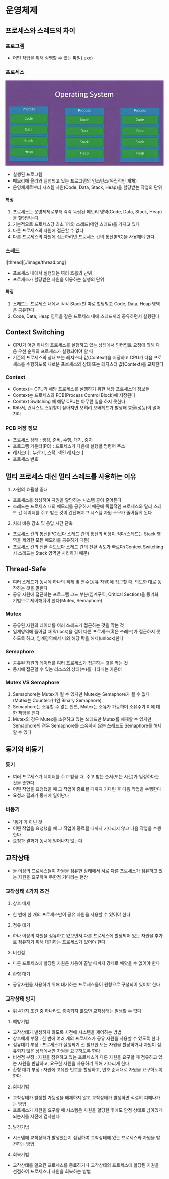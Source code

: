 # 운영체제

## 프로세스와 스레드의 차이

### 프로그램
 - 어떤 작업을 위해 실행할 수 있는 파일(.exe)

### 프로세스
![process](./image/process.png)
 - 실행된 프로그램
 - 메모리에 올라와 실행되고 있는 프로그램의 인스턴스(독립적인 개체)
 - 운영체제로부터 시스템 자원(Code, Data, Stack, Heap)을 할당받는 작업의 단위

#### 특징
 1. 프로세스는 운영체제로부터 각각 독립된 메모리 영역(Code, Data, Stack, Heap)을 할당받는다
 2. 기본적으로 프로세스당 최소 1개의 스레드(메인 스레드)를 가지고 있다
 3. 다른 프로세스의 자원에 접근할 수 없다
 4. 다른 프로세스의 자원에 접근하려면 프로세스 간의 통신(IPC)을 사용해야 한다

### 스레드
![thread][./image/thread.png]
 - 프로세스 내에서 실행되는 여러 흐름의 단위
 - 프로세스가 할당받은 자원을 이용하는 실행의 단위

#### 특징
 1. 스레드는 프로세스 내에서 각각 Stack만 따로 할당받고 Code, Data, Heap 영역은 공유한다
 2. Code, Data, Heap 영역을 같은 프로세스 내에 스레드끼리 공유하면서 실행된다

## Context Switching
 - CPU가 어떤 하나의 프로세스를 실행하고 있는 상태에서 인터럽트 요청에 의해 다음 우선 순위의 프로세스가 실행되어야 할 때
 - 기존의 프로세스의 상태 또는 레지스터 값(Context)을 저장하고 CPU가 다음 프로세스를 수행하도록 새로운 프로세스의 상태 또는 레지스터 값(Context)를 교체한다

### Context
 - Context는 CPU가 해당 프로세스를 실행하기 위한 해당 프로세스의 정보들
 - Context는 프로세스의 PCB(Process Control Block)에 저장된다
 - Context Switching 때 해당 CPU는 아무런 일을 하지 못한다
 - 따라서, 컨텍스트 스위칭이 잦아지면 오히려 오버헤드가 발생해 효율(성능)이 떨어진다

### PCB 저장 정보
 - 프로세스 상태 : 생성, 준비, 수행, 대기, 중지
 - 프로그램 카운터(PC) : 프로세스가 다음에 실행할 명령어 주소
 - 레지스터 : 누산기, 스택, 색인 레지스터
 - 프로세스 번호

## 멀티 프로세스 대신 멀티 스레드를 사용하는 이유
 1. 자원의 효율성 증대
  - 프로세스를 생성하여 자원을 할당하는 시스템 콜이 줄어든다
  - 스레드는 프로세스 내의 메모리를 공유하기 때문에 독립적인 프로세스와 달리 스레드 간 데이터를 주고 받는 것이 간단해지고 시스템 자원 소모가 줄어들게 된다

 2. 처리 비용 감소 및 응답 시간 단축
  - 프로세스 간의 통신(IPC)보다 스레드 간의 통신의 비용이 적다(스레드는 Stack 영역을 제외한 모든 메모리를 공유하기 때문)
  - 프로세스 간의 전환 속도보다 스레드 간의 전환 속도가 빠르다(Context Switching시 스레드는 Stack 영역만 처리하기 때문)

## Thread-Safe
 - 여러 스레드가 동시에 하나의 객체 및 변수(공유 자원)에 접근할 때, 의도한 대로 동작하는 것을 말한다
 - 공유 자원에 접근하는 프로그램 코드 부분(임계구역, Critical Section)을 동기화 기법으로 제어해줘야 한다(Mutex, Semaphore)

### Mutex
 - 공유된 자원의 데이터를 여러 쓰레드가 접근하는 것을 막는 것
 - 임계영역에 들어갈 때 락(lock)을 걸어 다른 프로세스(혹은 쓰레드)가 접근하지 못하도록 하고, 임계영역에서 나와 해당 락을 해제(unlock)한다

### Semaphore
 - 공유된 자원의 데이터를 여러 프로세스가 접근하는 것을 막는 것
 - 동시에 접근할 수 있는 리소스의 상태(수)를 나타내는 카운터

### Mutex VS Semaphore
 1. Semaphore는 Mutex가 될 수 있지만 Mutex는 Semaphore가 될 수 없다(Mutex는 Counter가 1인 Binary Semaphore)
 2. Semaphore는 소유할 수 없는 반면, Mutex는 소유가 가능하며 소유주가 이에 대한 책임을 진다
 3. Mutex의 경우 Mutex를 소유하고 있는 쓰레드만 Mutex를 해제할 수 있지만 Semaphore의 경우 Semaphore를 소유하지 않는 쓰레드도 Semaphore를 해제할 수 있다

## 동기와 비동기

### 동기
 - 여러 프로세스가 데이터를 주고 받을 때, 주고 받는 순서(또는 시간)가 일정하다는 것을 뜻한다
 - 어떤 작업을 요청했을 때 그 작업이 종료될 때까지 기다린 후 다음 작업을 수행한다
 - 요청과 결과가 동시에 일어난다

### 비동기
 - '동기'가 아닌 것
 - 어떤 작업을 요청했을 때 그 작업이 종료될 때까지 기다리지 않고 다음 작업을 수행한다
 - 요청과 결과가 동시에 일어나지 않는다

## 교착상태
 - 둘 이상의 프로세스들이 자원을 점유한 상태에서 서로 다른 프로세스가 점유하고 있는 자원을 요구하며 무한정 기다리는 현상

### 교착상태 4가지 조건
 1. 상호 배제
  - 한 번에 한 개의 프로세스만이 공유 자원을 사용할 수 있어야 한다

 2. 점유 대기
  - 하나 이상의 자원을 점유하고 있으면서 다른 프로세스에 할당되어 있는 자원을 추가로 점유하기 위해 대기하는 프로세스가 있어야 한다

 3. 비선점
  - 다른 프로세스에 할당된 자원은 사용이 끝날 때까지 강제로 빼앗을 수 없어야 한다

 4. 환형 대기
  - 공유자원을 사용하기 위해 대기하는 프로세스들이 원형으로 구성되어 있어야 한다

### 교착상태 방지
 - 위 4가지 조건 중 하나라도 충족되지 않으면 교착상태는 발생할 수 없다

 1. 예방기법
  - 교착상태가 발생하지 않도록 사전에 시스템을 제어하는 방법
  - 상호배제 부정 : 한 번에 여러 개의 프로세스가 공유 자원을 사용할 수 있도록 한다
  - 점유대기 부정 : 프로세스가 실행되기 전 필요한 모든 자원을 할당하거나 자원이 점유되지 않은 상태에서만 자원을 요구하도록 한다
  - 비선점 부정 : 자원을 점유하고 있는 프로세스가 다른 자원을 요구할 때 점유하고 있는 자원을 반납하고, 요구한 자원을 사용하기 위해 기다리게 한다
  - 환형 대기 부정 : 자원에 고유한 번호를 할당하고, 번호 순서대로 자원을 요구하도록 한다

 2. 회피기법
  - 교착상태가 발생할 가능성을 배제하지 않고 교착상태가 발생하면 적절히 피해나가는 방법
  - 프로세스가 자원을 요구할 때 시스템은 자원을 할당한 후에도 안정 상태로 남아있게 되는지를 사전에 검사한다

 3. 발견기법
  - 시스템에 교착상태가 발생했는지 점검하여 교착상태에 있는 프로세스와 자원을 발견하는 방법

 4. 회복기법
  - 교착상태를 일으킨 프로세스를 종료하거나 교착상태의 프로세스에 할당된 자원을 선점하여 프로세스나 자원을 회복하는 방법
